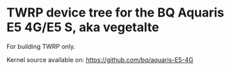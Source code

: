 TWRP device tree for the BQ Aquaris E5 4G/E5 S, aka vegetalte
========================================================

For building TWRP only.

Kernel source available on: https://github.com/bq/aquaris-E5-4G
